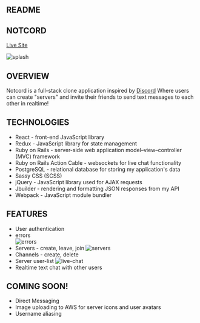 ## README

## NOTCORD
[Live Site](https://notcord.herokuapp.com/)  
    
![splash](https://i.ibb.co/6r2qyxS/splash.png)

## OVERVIEW
Notcord is a full-stack clone application inspired by [Discord](https://discordapp.com/) Where users can create "servers" and invite their friends to send text messages to each other in realtime!

## TECHNOLOGIES
* React - front-end JavaScript library
* Redux - JavaScript library for state management
* Ruby on Rails - server-side web application model–view–controller (MVC) framework
* Ruby on Rails Action Cable - websockets for live chat functionality
* PostgreSQL - relational database for storing my application's data
* Sassy CSS (SCSS)
* jQuery - JavaScript library used for AJAX requests
* Jbuilder - rendering and formatting JSON responses from my API
* Webpack - JavaScript module bundler

## FEATURES
* User authentication
* errors  
![errors](https://i.ibb.co/Sw90Fpk/custom-errors.png)
* Servers - create, leave, join
![servers](https://i.ibb.co/hRgsmK8/notcord-herokuapp-com-2.png)
* Channels - create, delete
* Server user-list
![live-chat](https://i.ibb.co/DLYGM0X/notcord-herokuapp-com-3.png)
* Realtime text chat with other users

## COMING SOON!
* Direct Messaging
* Image uploading to AWS for server icons and user avatars
* Username aliasing